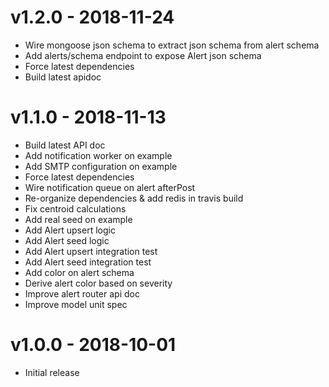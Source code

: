 # v1.2.0 - 2018-11-24  
- Wire mongoose json schema to extract json schema from alert schema     
- Add alerts/schema endpoint to expose Alert json schema
- Force latest dependencies
- Build latest apidoc

# v1.1.0 - 2018-11-13
- Build latest API doc
- Add notification worker on example
- Add SMTP configuration on example
- Force latest dependencies
- Wire notification queue on alert afterPost
- Re-organize dependencies & add redis in travis build
- Fix centroid calculations
- Add real seed on example
- Add Alert upsert logic
- Add Alert seed logic
- Add Alert upsert integration test
- Add Alert seed integration test
- Add color on alert schema
- Derive alert color based on severity
- Improve alert router api doc
- Improve model unit spec



# v1.0.0 - 2018-10-01
- Initial release
